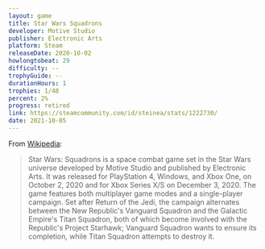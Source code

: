 ```yaml
---
layout: game
title: Star Wars Squadrons
developer: Motive Studio
publisher: Electronic Arts
platform: Steam
releaseDate: 2020-10-02
howlongtobeat: 29
difficulty: --
trophyGuide: --
durationHours: 1
trophies: 1/48
percent: 2%
progress: retired
link: https://steamcommunity.com/id/steinea/stats/1222730/
date: 2021-10-05
---
```


From [Wikipedia](https://en.wikipedia.org/wiki/Star_Wars:_Squadrons):

> Star Wars: Squadrons is a space combat game set in the Star Wars universe developed by Motive Studio and published by Electronic Arts. It was released for PlayStation 4, Windows, and Xbox One, on October 2, 2020 and for Xbox Series X/S on December 3, 2020. The game features both multiplayer game modes and a single-player campaign. Set after Return of the Jedi, the campaign alternates between the New Republic's Vanguard Squadron and the Galactic Empire's Titan Squadron, both of which become involved with the Republic's Project Starhawk; Vanguard Squadron wants to ensure its completion, while Titan Squadron attempts to destroy it.
